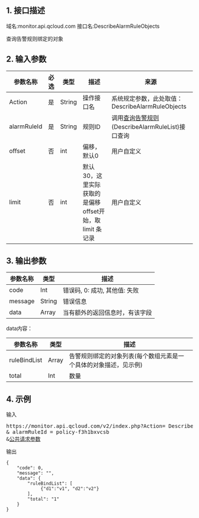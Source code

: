 ## 1. 接口描述
域名:monitor.api.qcloud.com
接口名:DescribeAlarmRuleObjects

查询告警规则绑定的对象

## 2. 输入参数
| 参数名称 | 必选  | 类型 | 描述 |来源|
|---------|---------|---------|---------|---------|
| Action | 是 | String | 操作接口名|系统规定参数，此处取值：DescribeAlarmRuleObjects|
| alarmRuleId | 是 | String | 规则ID|调用<a href="/doc/api/255/查询告警规则" title="查询告警规则">查询告警规则</a>(DescribeAlarmRuleList)接口查询|
| offset | 否 | int | 偏移，默认0|用户自定义|
| limit | 否 | int	 | 默认30，这里实际获取的是偏移offset开始，取limit 条记录|用户自定义|


## 3. 输出参数
| 参数名称 | 类型 | 描述 |
|---------|---------|---------|
| code | Int | 错误码, 0: 成功, 其他值: 失败|
| message | String | 错误信息|
| data | Array | 当有额外的返回信息时，有该字段 |


data内容：

| 参数名称 | 类型 | 描述 |
|---------|---------|---------|
| ruleBindList | Array | 告警规则绑定的对象列表(每个数组元素是一个具体的对象描述，见示例)|
| total | Int | 数量|




## 4. 示例
输入
<pre>
https://monitor.api.qcloud.com/v2/index.php?Action= DescribeAlarmRuleObjects
& alarmRuleId = policy-f3h1bxvcsb 
&<a href="https://www.qcloud.com/doc/api/229/6976">公共请求参数</a>
</pre>
输出
```
{
    "code": 0,
    "message": "",
    "data": {
        "ruleBindList": [
             {"d1":"v1", "d2":"v2"}
        ],
        "total": "1"
    }
}
```

